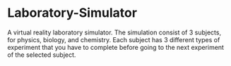 # Laboratory-Simulator
A virtual reality laboratory simulator. The simulation consist of 3 subjects, for physics, biology, and chemistry. Each subject has 3 different types of experiment that you have to complete before going to the next experiment of the selected subject.
